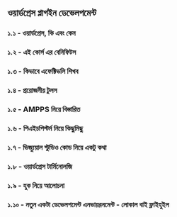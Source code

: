 ##  ওয়ার্ডপ্রেস প্লাগইন ডেভেলপমেন্ট

### ১.১ - ওয়ার্ডপ্রেস, কি এবং কেন
### ১.২ - এই কোর্স এর বেনিফিটস
### ১.৩ - কিভাবে এফেক্টিভলি শিখব
### ১.৪ - প্রয়োজনীয় টুলস
### ১.৫ - AMPPS নিয়ে বিস্তারিত
### ১.৬ - পিএইচপিস্টর্ম নিয়ে কিছুমিছু
### ১.৭ - ভিজ্যুয়াল স্টুডিও কোড নিয়ে একটু কথা
### ১.৮ - ওয়ার্ডপ্রেস টার্মিনোলজি
### ১.৯ - হুক নিয়ে আলোচনা
### ১.১০ - নতুন একটা ডেভেলপমেন্ট এনভায়রনমেন্ট - লোকাল বাই ফ্লাইহুইল
